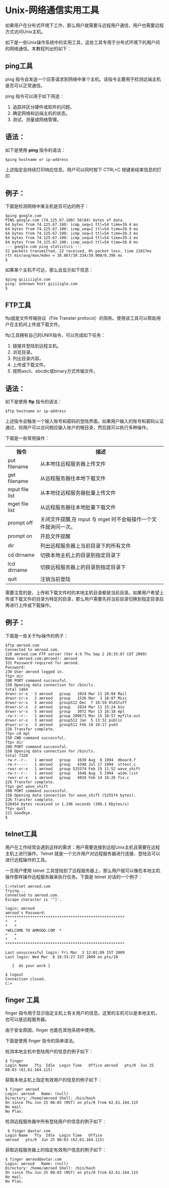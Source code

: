 # Unix-网络通信实用工具 #

如果用户在分布式环境下工作，那么用户就需要与远程用户通信，用户也需要远程方式访问Unix主机。   

如下是一些Unix操作系统中的实用工具，这些工具专用于分布式环境下的用户间的网络通信。本教程列出的如下：

## ping工具 ##

ping 指令会发送一个应答请求到网络中某个主机。该指令主要用于检测远端主机是否可以正常通信。  

ping 指令可以用于如下用途：   

1. 追踪并区分硬件或软件的问题。
1. 确定网络和远端主机的状态。
1. 测试、测量或网络管理。   

## 语法： ##

如下是使用 **ping** 指令的语法：   

    $ping hostname or ip-address


上述指定会持续打印响应信息。用户可以同时按下 CTRL+C 按键来结束信息的打印.

## 例子： ##

下面是检测网络中某主机是否可达的例子：

    $ping google.com
    PING google.com (74.125.67.100) 56(84) bytes of data.
    64 bytes from 74.125.67.100: icmp_seq=1 ttl=54 time=39.4 ms
    64 bytes from 74.125.67.100: icmp_seq=2 ttl=54 time=39.9 ms
    64 bytes from 74.125.67.100: icmp_seq=3 ttl=54 time=39.3 ms
    64 bytes from 74.125.67.100: icmp_seq=4 ttl=54 time=39.1 ms
    64 bytes from 74.125.67.100: icmp_seq=5 ttl=54 time=38.8 ms
    --- google.com ping statistics ---
    22 packets transmitted, 22 received, 0% packet loss, time 21017ms
    rtt min/avg/max/mdev = 38.867/39.334/39.900/0.396 ms
    $  


如果某个主机不可达，那么会显示如下信息：   

    $ping giiiiiigle.com
    ping: unknown host giiiiigle.com
    $  

## FTP工具 ##

ftp就是文件传输协议（File Transter protocol）的简称。使用该工具可以帮助用户在主机间上传或下载文件。

ftp工具拥有自己的UNIX指令，可以完成如下任务：

1. 链接并登陆到远程主机。
1. 浏览目录。
1. 列出目录内容。
1. 上传或下载文件。
1. 按照ascii、ebcdic或binary方式传输文件。

## 语法： ##

如下是使用 **ftp** 指令的语法：

    $ftp hostname or ip-address


上述指令会触发一个输入账号和密码的登陆界面。如果用户输入的账号和密码认证通过，则用户可以访问相应输入账户的根目录，然后就可以执行多种操作。

下面是一些常用操作：

<table>
<tbody>
<tr>
<th>指令</th>
<th>描述</th>

</tr>
<tr>
<td>put filename</td> <td> 从本地往远程服务器上传文件</td> 
</tr>

</tr>
<tr>
<td>get filename</td> <td>从远程服务器往本地下载文件</td> 
</tr>

</tr>
<tr>
<td>mput file list</td> <td>从本地往远程服务器批量上传文件</td> 
</tr>

</tr>
<tr>
<td>mget file list</td> <td>从远程服务器往本地批量下载文件</td> 
</tr>

</tr>
<tr>
<td>prompt off</td> <td>关闭文件提醒,在 mput 与 mget 时不会每操作一个文件就询问一次。</td> 
</tr>

</tr>
<tr>
<td>prompt on</td> <td>开启文件提醒</td> 
</tr>

</tr>
<tr>
<td>dir</td> <td>列出远程服务器上当前目录下的所有文件</td> 
</tr>


</tr>
<tr>
<td>cd dirname</td> <td>切换本地主机上的目录到指定目录下</td> 
</tr>

</tr>
<tr>
<td>lcd dirname</td> <td>切换远程服务器上的目录到指定目录下</td> 
</tr>

</tr>
<tr>
<td>quit</td> <td>注销当前登陆</td> 
</tr>

</tbody>
</table> 


需要注意的是，上传和下载文件时的本地主机目录都是当前目录。如果用户希望上传或下载文件的目录为特定的目录，那么用户需要先将当前目录切换到指定目录后再进行上传或下载操作。  


## 例子： ##

下面是一些关于ftp操作的例子：

    $ftp amrood.com
    Connected to amrood.com.
    220 amrood.com FTP server (Ver 4.9 Thu Sep 2 20:35:07 CDT 2009)
    Name (amrood.com:amrood): amrood
    331 Password required for amrood.
    Password:
    230 User amrood logged in.
    ftp> dir
    200 PORT command successful.
    150 Opening data connection for /bin/ls.
    total 1464
    drwxr-sr-x   3 amrood   group   1024 Mar 11 20:04 Mail
    drwxr-sr-x   2 amrood   group   1536 Mar  3 18:07 Misc
    drwxr-sr-x   5 amrood   group512 Dec  7 10:59 OldStuff
    drwxr-sr-x   2 amrood   group   1024 Mar 11 15:24 bin
    drwxr-sr-x   5 amrood   group   3072 Mar 13 16:10 mpl
    -rw-r--r--   1 amrood   group 209671 Mar 15 10:57 myfile.out
    drwxr-sr-x   3 amrood   group512 Jan  5 13:32 public
    drwxr-sr-x   3 amrood   group512 Feb 10 10:17 pvm3
    226 Transfer complete.
    ftp> cd mpl
    250 CWD command successful.
    ftp> dir
    200 PORT command successful.
    150 Opening data connection for /bin/ls.
    total 7320
    -rw-r--r--   1 amrood   group   1630 Aug  8 1994  dboard.f
    -rw-r-----   1 amrood   group   4340 Jul 17 1994  vttest.c
    -rwxr-xr-x   1 amrood   group 525574 Feb 15 11:52 wave_shift
    -rw-r--r--   1 amrood   group   1648 Aug  5 1994  wide.list
    -rwxr-xr-x   1 amrood   group   4019 Feb 14 16:26 fix.c
    226 Transfer complete.
    ftp> get wave_shift
    200 PORT command successful.
    150 Opening data connection for wave_shift (525574 bytes).
    226 Transfer complete.
    528454 bytes received in 1.296 seconds (398.1 Kbytes/s)
    ftp> quit
    221 Goodbye.
    $


## telnet工具 ##


用户在工作经常会遇到这样的需求：用户需要连接到远程Unix主机且需要在远程主机上进行操作。Telnet 就是一个允许用户对远程服务器进行连接、登陆且可以进行远程操作的工具。

一旦用户使用 telnet 工具登陆到了远程服务器上，那么用户就可以像在本地主机操作那样操作远程服务器来执行任务。下面是 telnet 对话的一个例子：

    C:>telnet amrood.com
    Trying...
    Connected to amrood.com.
    Escape character is '^]'.
    
    login: amrood
    amrood's Password: 
    *****************************************************
    *   *
    *   *
    *WELCOME TO AMROOD.COM  *
    *   *
    *   *
    *****************************************************
    
    Last unsuccessful login: Fri Mar  3 12:01:09 IST 2009
    Last login: Wed Mar  8 18:33:27 IST 2009 on pts/10
    
       {  do your work }
    
    $ logout
    Connection closed.
    C:>    



## finger 工具 ##


finger 指令用于显示指定主机上有关用户的信息。这里的主机可以是本地主机，也可以是远程服务器。   

由于安全原因，finger 也能在其他系统中使用。   

下面是使用 finger 指令的简单语法。

检测本地主机中登陆用户的信息的例子如下：

    $ finger
    Login Name   Tty  Idle  Login Time   Office amrood   pts/0  Jun 25 08:03 (62.61.164.115)   


获取本地主机上指定有效用户的信息的例子如下：

    $ finger amrood
    Login: amrood   Name: (null)
    Directory: /home/amrood Shell: /bin/bash
    On since Thu Jun 25 08:03 (MST) on pts/0 from 62.61.164.115
    No mail.
    No Plan.   


检测远程服务器中所有登陆用户的信息的例子如下：
    
     $ finger @avtar.com
    Login Name   Tty  Idle  Login Time   Office
    amrood   pts/0  Jun 25 08:03 (62.61.164.115)   



获取远程服务器上的指定有效用户信息的例子如下：   


    $ finger amrood@avtar.com
    Login: amrood   Name: (null)
    Directory: /home/amrood Shell: /bin/bash
    On since Thu Jun 25 08:03 (MST) on pts/0 from 62.61.164.115
    No mail.
    No Plan.

 
